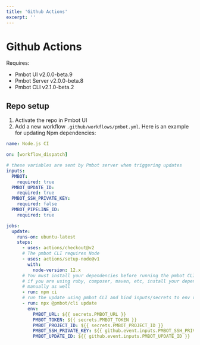 ```yaml
---
title: 'Github Actions'
excerpt: ''
---
```


# Github Actions

<div class="blockquote" data-props='{ "mod": "info" }'>

Requires:
- Pmbot UI v2.0.0-beta.9
- Pmbot Server v2.0.0-beta.8
- Pmbot CLI v2.1.0-beta.2
 
</div>

## Repo setup

1. Activate the repo in Pmbot UI
1. Add a new workflow `.github/workflows/pmbot.yml`. Here is an example for updating Npm dependencies: 

<div class="code-group" data-props='{ "lineNumbers": ["true"], "labels": [".drone.yml"] }'>

```yaml
name: Node.js CI

on: [workflow_dispatch]

# these variables are sent by Pmbot server when triggering updates
inputs:
  PMBOT:
    required: true
  PMBOT_UPDATE_ID:
    required: true
  PMBOT_SSH_PRIVATE_KEY:
    required: false
  PMBOT_PIPELINE_ID:
    required: true

jobs:
  update:
    runs-on: ubuntu-latest
    steps:
      - uses: actions/checkout@v2
      # The pmbot CLI requires Node
      - uses: actions/setup-node@v1
        with:
          node-version: 12.x
      # You must install your dependencies before running the pmbot CLI
      # if you are using ruby, composer, maven, etc, install your dependencies
      # manually as well
      - run: npm ci
      # run the update using pmbot CLI and bind inputs/secrets to env vars
      - run: npx @pmbot/cli update
        env:
          PMBOT_URL: ${{ secrets.PMBOT_URL }}
          PMBOT_TOKEN: ${{ secrets.PMBOT_TOKEN }}
          PMBOT_PROJECT_ID: ${{ secrets.PMBOT_PROJECT_ID }}
          PMBOT_SSH_PRIVATE_KEY: ${{ github.event.inputs.PMBOT_SSH_PRIVATE_KEY }}
          PMBOT_UPDATE_ID: ${{ github.event.inputs.PMBOT_UPDATE_ID }}
```

</div>
